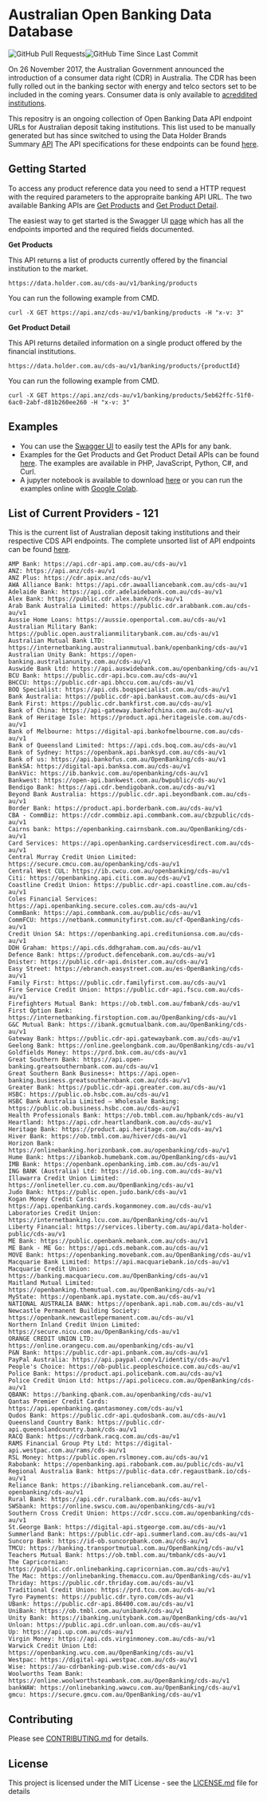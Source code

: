 # Australian Open Banking Data Database
<img alt="GitHub Pull Requests" src="https://img.shields.io/github/issues-pr/Uskompuf/Australian-Open-Banking-Data-Database.svg?sanitize=true"/><img alt="GitHub Time Since Last Commit" src="https://img.shields.io/github/last-commit/Uskompuf/Australian-Open-Banking-Data-Database.svg?sanitize=true"/>

On 26 November 2017, the Australian Government announced the introduction of a consumer data right (CDR) in Australia. The CDR has been fully rolled out in the banking sector with energy and telco sectors set to be included in the coming years. Consumer data is only available to [acreddited institutions](https://www.cdr.gov.au/find-a-provider?providerType=Data%2520Recipient).

This repositry is an ongoing collection of Open Banking Data API endpoint URLs for Australian deposit taking institutions. This list used to be manually generated but has since switched to using the Data Holder Brands Summary [API](https://www.cdr.gov.au/for-providers/how-find-data-holders-product-data-request-service) The API specifications for these endpoints can be found [here](https://consumerdatastandardsaustralia.github.io/standards/#future-dated-obligations).

## Getting Started ##

To access any product reference data you need to send a HTTP request with the required parameters to the appropraite banking API URL. The two available Banking APIs are [Get Products](https://consumerdatastandardsaustralia.github.io/standards/#get-products) and [Get Product Detail](https://consumerdatastandardsaustralia.github.io/standards/#get-product-detail).

The easiest way to get started is the Swagger UI [page](https://generator.swagger.io/?url=https://raw.githubusercontent.com/LukePrior/Australian-Open-Banking-Data-Database/main/examples/CDS-Products.yaml) which has all the endpoints imported and the required fields documented.

**Get Products**

This API returns a list of products currently offered by the financial institution to the market.

`https://data.holder.com.au/cds-au/v1/banking/products`

You can run the following example from CMD.

`curl -X GET https://api.anz/cds-au/v1/banking/products -H "x-v: 3"`

**Get Product Detail**

This API returns detailed information on a single product offered by the financial institutions.

`https://data.holder.com.au/cds-au/v1/banking/products/{productId}`

You can run the following example from CMD.

`curl -X GET https://api.anz/cds-au/v1/banking/products/5eb62ffc-51f0-6ac0-2abf-d81b260ee260 -H "x-v: 3"`

## Examples

- You can use the [Swagger UI](https://generator.swagger.io/?url=https://raw.githubusercontent.com/LukePrior/Australian-Open-Banking-Data-Database/main/examples/CDS-Products.yaml) to easily test the APIs for any bank.
- Examples for the Get Products and Get Product Detail APIs can be found [here](EXAMPLES.md). The examples are available in PHP, JavaScript, Python, C#, and Curl.
- A jupyter notebook is available to download [here](examples/Australian_Open_Banking_Data.ipynb) or you can run the examples online with [Google Colab](https://colab.research.google.com/drive/1P_Tlww5VWMXJx7qhmISrhaqgxbF-yZRs#offline=true&sandboxMode=true).

## List of Current Providers - <!-- COUNT -->121<!-- /COUNT -->

This is the current list of Australian deposit taking institutions and their respective CDS API endpoints. The complete unsorted list of API endpoints can be found [here](raw/complete.txt).

<!-- BRANDS -->
```
AMP Bank: https://api.cdr-api.amp.com.au/cds-au/v1
ANZ: https://api.anz/cds-au/v1
ANZ Plus: https://cdr.apix.anz/cds-au/v1
AWA Alliance Bank: https://api.cdr.awaalliancebank.com.au/cds-au/v1
Adelaide Bank: https://api.cdr.adelaidebank.com.au/cds-au/v1
Alex Bank: https://public.cdr.alex.bank/cds-au/v1
Arab Bank Australia Limited: https://public.cdr.arabbank.com.au/cds-au/v1
Aussie Home Loans: https://aussie.openportal.com.au/cds-au/v1
Australian Military Bank: https://public.open.australianmilitarybank.com.au/cds-au/v1
Australian Mutual Bank LTD: https://internetbanking.australianmutual.bank/openbanking/cds-au/v1
Australian Unity Bank: https://open-banking.australianunity.com.au/cds-au/v1
Auswide Bank Ltd: https://api.auswidebank.com.au/openbanking/cds-au/v1
BCU Bank: https://public.cdr-api.bcu.com.au/cds-au/v1
BHCCU: https://public.cdr-api.bhccu.com.au/cds-au/v1
BOQ Specialist: https://api.cds.boqspecialist.com.au/cds-au/v1
Bank Australia: https://public.cdr-api.bankaust.com.au/cds-au/v1
Bank First: https://public.cdr.bankfirst.com.au/cds-au/v1
Bank of China: https://api-gateway.bankofchina.com.au/cds-au/v1
Bank of Heritage Isle: https://product.api.heritageisle.com.au/cds-au/v1
Bank of Melbourne: https://digital-api.bankofmelbourne.com.au/cds-au/v1
Bank of Queensland Limited: https://api.cds.boq.com.au/cds-au/v1
Bank of Sydney: https://openbank.api.banksyd.com.au/cds-au/v1
Bank of us: https://api.bankofus.com.au/OpenBanking/cds-au/v1
BankSA: https://digital-api.banksa.com.au/cds-au/v1
BankVic: https://ib.bankvic.com.au/openbanking/cds-au/v1
Bankwest: https://open-api.bankwest.com.au/bwpublic/cds-au/v1
Bendigo Bank: https://api.cdr.bendigobank.com.au/cds-au/v1
Beyond Bank Australia: https://public.cdr.api.beyondbank.com.au/cds-au/v1
Border Bank: https://product.api.borderbank.com.au/cds-au/v1
CBA - CommBiz: https://cdr.commbiz.api.commbank.com.au/cbzpublic/cds-au/v1
Cairns bank: https://openbanking.cairnsbank.com.au/OpenBanking/cds-au/v1
Card Services: https://api.openbanking.cardservicesdirect.com.au/cds-au/v1
Central Murray Credit Union Limited: https://secure.cmcu.com.au/openbanking/cds-au/v1
Central West CUL: https://ib.cwcu.com.au/openbanking/cds-au/v1
Citi: https://openbanking.api.citi.com.au/cds-au/v1
Coastline Credit Union: https://public.cdr-api.coastline.com.au/cds-au/v1
Coles Financial Services: https://api.openbanking.secure.coles.com.au/cds-au/v1
CommBank: https://api.commbank.com.au/public/cds-au/v1
CommFCU: https://netbank.communityfirst.com.au/cf-OpenBanking/cds-au/v1
Credit Union SA: https://openbanking.api.creditunionsa.com.au/cds-au/v1
DDH Graham: https://api.cds.ddhgraham.com.au/cds-au/v1
Defence Bank: https://product.defencebank.com.au/cds-au/v1
Dnister: https://public.cdr-api.dnister.com.au/cds-au/v1
Easy Street: https://ebranch.easystreet.com.au/es-OpenBanking/cds-au/v1
Family First: https://public.cdr.familyfirst.com.au/cds-au/v1
Fire Service Credit Union: https://public.cdr-api.fscu.com.au/cds-au/v1
Firefighters Mutual Bank: https://ob.tmbl.com.au/fmbank/cds-au/v1
First Option Bank: https://internetbanking.firstoption.com.au/OpenBanking/cds-au/v1
G&C Mutual Bank: https://ibank.gcmutualbank.com.au/OpenBanking/cds-au/v1
Gateway Bank: https://public.cdr-api.gatewaybank.com.au/cds-au/v1
Geelong Bank: https://online.geelongbank.com.au/OpenBanking/cds-au/v1
Goldfields Money: https://prd.bnk.com.au/cds-au/v1
Great Southern Bank: https://api.open-banking.greatsouthernbank.com.au/cds-au/v1
Great Southern Bank Business+: https://api.open-banking.business.greatsouthernbank.com.au/cds-au/v1
Greater Bank: https://public.cdr-api.greater.com.au/cds-au/v1
HSBC: https://public.ob.hsbc.com.au/cds-au/v1
HSBC Bank Australia Limited – Wholesale Banking: https://public.ob.business.hsbc.com.au/cds-au/v1
Health Professionals Bank: https://ob.tmbl.com.au/hpbank/cds-au/v1
Heartland: https://api.cdr.heartlandbank.com.au/cds-au/v1
Heritage Bank: https://product.api.heritage.com.au/cds-au/v1
Hiver Bank: https://ob.tmbl.com.au/hiver/cds-au/v1
Horizon Bank: https://onlinebanking.horizonbank.com.au/openbanking/cds-au/v1
Hume Bank: https://ibankob.humebank.com.au/OpenBanking/cds-au/v1
IMB Bank: https://openbank.openbanking.imb.com.au/cds-au/v1
ING BANK (Australia) Ltd: https://id.ob.ing.com.au/cds-au/v1
Illawarra Credit Union Limited: https://onlineteller.cu.com.au/OpenBanking/cds-au/v1
Judo Bank: https://public.open.judo.bank/cds-au/v1
Kogan Money Credit Cards: https://api.openbanking.cards.koganmoney.com.au/cds-au/v1
Laboratories Credit Union: https://internetbanking.lcu.com.au/OpenBanking/cds-au/v1
Liberty Financial: https://services.liberty.com.au/api/data-holder-public/cds-au/v1
ME Bank: https://public.openbank.mebank.com.au/cds-au/v1
ME Bank - ME Go: https://api.cds.mebank.com.au/cds-au/v1
MOVE Bank: https://openbanking.movebank.com.au/OpenBanking/cds-au/v1
Macquarie Bank Limited: https://api.macquariebank.io/cds-au/v1
Macquarie Credit Union: https://banking.macquariecu.com.au/OpenBanking/cds-au/v1
Maitland Mutual Limited: https://openbanking.themutual.com.au/OpenBanking/cds-au/v1
MyState: https://openbank.api.mystate.com.au/cds-au/v1
NATIONAL AUSTRALIA BANK: https://openbank.api.nab.com.au/cds-au/v1
Newcastle Permanent Building Society: https://openbank.newcastlepermanent.com.au/cds-au/v1
Northern Inland Credit Union Limited: https://secure.nicu.com.au/OpenBanking/cds-au/v1
ORANGE CREDIT UNION LTD: https://online.orangecu.com.au/openbanking/cds-au/v1
P&N Bank: https://public.cdr-api.pnbank.com.au/cds-au/v1
PayPal Australia: https://api.paypal.com/v1/identity/cds-au/v1
People's Choice: https://ob-public.peopleschoice.com.au/cds-au/v1
Police Bank: https://product.api.policebank.com.au/cds-au/v1
Police Credit Union Ltd: https://api.policecu.com.au/OpenBanking/cds-au/v1
QBANK: https://banking.qbank.com.au/openbanking/cds-au/v1
Qantas Premier Credit Cards: https://api.openbanking.qantasmoney.com/cds-au/v1
Qudos Bank: https://public.cdr-api.qudosbank.com.au/cds-au/v1
Queensland Country Bank: https://public.cdr-api.queenslandcountry.bank/cds-au/v1
RACQ Bank: https://cdrbank.racq.com.au/cds-au/v1
RAMS Financial Group Pty Ltd: https://digital-api.westpac.com.au/rams/cds-au/v1
RSL Money: https://public.open.rslmoney.com.au/cds-au/v1
Rabobank: https://openbanking.api.rabobank.com.au/public/cds-au/v1
Regional Australia Bank: https://public-data.cdr.regaustbank.io/cds-au/v1
Reliance Bank: https://ibanking.reliancebank.com.au/rel-openbanking/cds-au/v1
Rural Bank: https://api.cdr.ruralbank.com.au/cds-au/v1
SWSbank: https://online.swscu.com.au/openbanking/cds-au/v1
Southern Cross Credit Union: https://cdr.sccu.com.au/openbanking/cds-au/v1
St.George Bank: https://digital-api.stgeorge.com.au/cds-au/v1
Summerland Bank: https://public.cdr-api.summerland.com.au/cds-au/v1
Suncorp Bank: https://id-ob.suncorpbank.com.au/cds-au/v1
TMCU: https://banking.transportmutual.com.au/OpenBanking/cds-au/v1
Teachers Mutual Bank: https://ob.tmbl.com.au/tmbank/cds-au/v1
The Capricornian: https://public.cdr.onlinebanking.capricornian.com.au/cds-au/v1
The Mac: https://onlinebanking.themaccu.com.au/OpenBanking/cds-au/v1
Thriday: https://public.cdr.thriday.com.au/cds-au/v1
Traditional Credit Union: https://prd.tcu.com.au/cds-au/v1
Tyro Payments: https://public.cdr.tyro.com/cds-au/v1
UBank: https://public.cdr-api.86400.com.au/cds-au/v1
UniBank: https://ob.tmbl.com.au/unibank/cds-au/v1
Unity Bank: https://ibanking.unitybank.com.au/OpenBanking/cds-au/v1
Unloan: https://public.api.cdr.unloan.com.au/cds-au/v1
Up: https://api.up.com.au/cds-au/v1
Virgin Money: https://api.cds.virginmoney.com.au/cds-au/v1
Warwick Credit Union Ltd: https://openbanking.wcu.com.au/OpenBanking/cds-au/v1
Westpac: https://digital-api.westpac.com.au/cds-au/v1
Wise: https://au-cdrbanking-pub.wise.com/cds-au/v1
Woolworths Team Bank: https://online.woolworthsteambank.com.au/OpenBanking/cds-au/v1
bankWAW: https://onlinebanking.wawcu.com.au/OpenBanking/cds-au/v1
gmcu: https://secure.gmcu.com.au/OpenBanking/cds-au/v1
```
<!-- /BRANDS -->

## Contributing

Please see [CONTRIBUTING.md](CONTRIBUTING.md) for details.

## License

This project is licensed under the MIT License - see the [LICENSE.md](LICENSE.md) file for details
